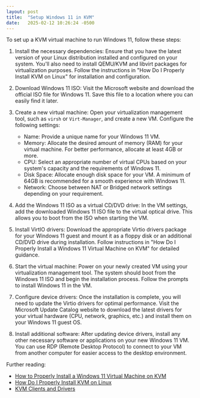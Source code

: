 ```yaml
---
layout: post
title:  "Setup Windows 11 in KVM"
date:   2025-02-12 10:26:24 -0500
---
```


To set up a KVM virtual machine to run Windows 11, follow these steps:

1. Install the necessary dependencies: Ensure that you have the latest version of your Linux distribution installed and configured on your system. You'll also need to install QEMU/KVM and libvirt packages for virtualization purposes. 
Follow the instructions in "How Do I Properly Install KVM on Linux" for installation and configuration.

2. Download Windows 11 ISO: Visit the Microsoft website and download the official ISO file for Windows 11. Save this file to a location where you can easily find it later.

3. Create a new virtual machine: Open your virtualization management tool, such as `virsh` or `Virt-Manager`, and create a new VM. Configure the following settings:
   - Name: Provide a unique name for your Windows 11 VM.
   - Memory: Allocate the desired amount of memory (RAM) for your virtual machine. For better performance, allocate at least 4GB or more.
   - CPU: Select an appropriate number of virtual CPUs based on your system's capacity and the requirements of Windows 11.
   - Disk Space: Allocate enough disk space for your VM. A minimum of 64GB is recommended for a smooth experience with Windows 11.
   - Network: Choose between NAT or Bridged network settings depending on your requirement.

4. Add the Windows 11 ISO as a virtual CD/DVD drive: In the VM settings, add the downloaded Windows 11 ISO file to the virtual optical drive. This allows you to boot from the ISO when starting the VM.

5. Install VirtIO drivers: Download the appropriate Virtio drivers package for your Windows 11 guest and mount it as a floppy disk or an additional CD/DVD drive during installation. Follow instructions in "How Do I Properly Install a 
Windows 11 Virtual Machine on KVM" for detailed guidance.

6. Start the virtual machine: Power on your newly created VM using your virtualization management tool. The system should boot from the Windows 11 ISO and begin the installation process. Follow the prompts to install Windows 11 in 
the VM.

7. Configure device drivers: Once the installation is complete, you will need to update the Virtio drivers for optimal performance. Visit the Microsoft Update Catalog website to download the latest drivers for your virtual hardware 
(CPU, network, graphics, etc.) and install them on your Windows 11 guest OS.

8. Install additional software: After updating device drivers, install any other necessary software or applications on your new Windows 11 VM. You can use RDP (Remote Desktop Protocol) to connect to your VM from another computer for 
easier access to the desktop environment.

Further reading:
* [How to Properly Install a Windows 11 Virtual Machine on KVM](https://sysguides.com/install-a-windows-11-virtual-machine-on-kvm)
* [How Do I Properly Install KVM on Linux](https://sysguides.com/install-kvm-on-linux#3-04-install-virtio-drivers-for-windows-guests-)
* [KVM Clients and Drivers](https://johnsiu.com/blog/win-kvm/)

